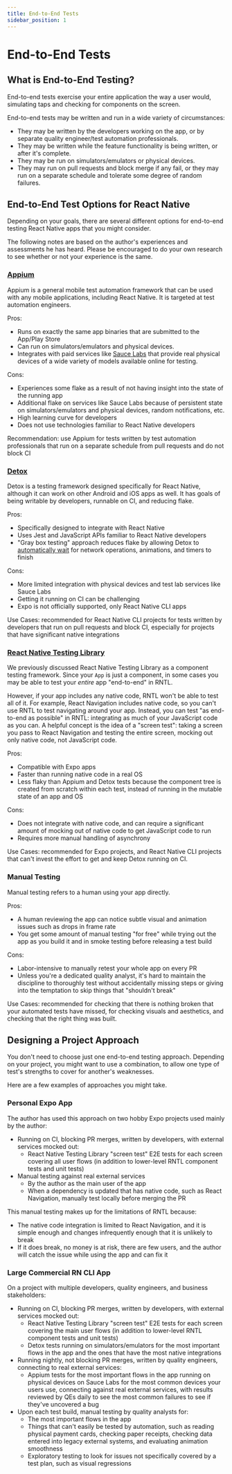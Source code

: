 ```yaml
---
title: End-to-End Tests
sidebar_position: 1
---
```


# End-to-End Tests

## What is End-to-End Testing?

End-to-end tests exercise your entire application the way a user would, simulating taps and checking for components on the screen.

End-to-end tests may be written and run in a wide variety of circumstances:

- They may be written by the developers working on the app, or by separate quality engineer/test automation professionals.
- They may be written while the feature functionality is being written, or after it's complete.
- They may be run on simulators/emulators or physical devices.
- They may run on pull requests and block merge if any fail, or they may run on a separate schedule and tolerate some degree of random failures.

## End-to-End Test Options for React Native

Depending on your goals, there are several different options for end-to-end testing React Native apps that you might consider.

The following notes are based on the author's experiences and assessments he has heard. Please be encouraged to do your own research to see whether or not your experience is the same.

### [Appium][appium]

Appium is a general mobile test automation framework that can be used with any mobile applications, including React Native. It is targeted at test automation engineers.

Pros:

- Runs on exactly the same app binaries that are submitted to the App/Play Store
- Can run on simulators/emulators and physical devices.
- Integrates with paid services like [Sauce Labs](https://docs.saucelabs.com/mobile-apps/automated-testing/appium/real-devices/) that provide real physical devices of a wide variety of models available online for testing.

Cons:

- Experiences some flake as a result of not having insight into the state of the running app
- Additional flake on services like Sauce Labs because of persistent state on simulators/emulators and physical devices, random notifications, etc.
- High learning curve for developers
- Does not use technologies familiar to React Native developers

Recommendation: use Appium for tests written by test automation professionals that run on a separate schedule from pull requests and do not block CI

### [Detox][detox]

Detox is a testing framework designed specifically for React Native, although it can work on other Android and iOS apps as well. It has goals of being writable by developers, runnable on CI, and reducing flake.

Pros:

- Specifically designed to integrate with React Native
- Uses Jest and JavaScript APIs familiar to React Native developers
- "Gray box testing" approach reduces flake by allowing Detox to [automatically wait](https://wix.github.io/Detox/docs/introduction/how-detox-works#how-detox-automatically-synchronizes-with-your-app) for network operations, animations, and timers to finish

Cons:

- More limited integration with physical devices and test lab services like Sauce Labs
- Getting it running on CI can be challenging
- Expo is not officially supported, only React Native CLI apps

Use Cases: recommended for React Native CLI projects for tests written by developers that run on pull requests and block CI, especially for projects that have significant native integrations

### [React Native Testing Library](../component/intro.md)

We previously discussed React Native Testing Library as a component testing framework. Since your `App` is just a component, in some cases you may be able to test your _entire_ app "end-to-end" in RNTL.

However, if your app includes any native code, RNTL won't be able to test all of it. For example, React Navigation includes native code, so you can't use RNTL to test navigating around your app. Instead, you can test "as end-to-end as possible" in RNTL: integrating as much of your JavaScript code as you can. A helpful concept is the idea of a "screen test": taking a screen you pass to React Navigation and testing the entire screen, mocking out only native code, not JavaScript code.

Pros:

- Compatible with Expo apps
- Faster than running native code in a real OS
- Less flaky than Appium and Detox tests because the component tree is created from scratch within each test, instead of running in the mutable state of an app and OS

Cons:

- Does not integrate with native code, and can require a significant amount of mocking out of native code to get JavaScript code to run
- Requires more manual handling of asynchrony

Use Cases: recommended for Expo projects, and React Native CLI projects that can't invest the effort to get and keep Detox running on CI.

### Manual Testing

Manual testing refers to a human using your app directly.

Pros:

- A human reviewing the app can notice subtle visual and animation issues such as drops in frame rate
- You get some amount of manual testing "for free" while trying out the app as you build it and in smoke testing before releasing a test build

Cons:

- Labor-intensive to manually retest your whole app on every PR
- Unless you're a dedicated quality analyst, it's hard to maintain the discipline to thoroughly test without accidentally missing steps or giving into the temptation to skip things that "shouldn't break"

Use Cases: recommended for checking that there is nothing broken that your automated tests have missed, for checking visuals and aesthetics, and checking that the right thing was built.

## Designing a Project Approach

You don't need to choose just one end-to-end testing approach. Depending on your project, you might want to use a combination, to allow one type of test's strengths to cover for another's weaknesses.

Here are a few examples of approaches you might take.

### Personal Expo App

The author has used this approach on two hobby Expo projects used mainly by the author:

- Running on CI, blocking PR merges, written by developers, with external services mocked out:
  - React Native Testing Library "screen test" E2E tests for each screen covering all user flows (in addition to lower-level RNTL component tests and unit tests)
- Manual testing against real external services
  - By the author as the main user of the app
  - When a dependency is updated that has native code, such as React Navigation, manually test locally before merging the PR

This manual testing makes up for the limitations of RNTL because:

- The native code integration is limited to React Navigation, and it is simple enough and changes infrequently enough that it is unlikely to break
- If it does break, no money is at risk, there are few users, and the author will catch the issue while using the app and can fix it

### Large Commercial RN CLI App

On a project with multiple developers, quality engineers, and business stakeholders:

- Running on CI, blocking PR merges, written by developers, with external services mocked out:
  - React Native Testing Library "screen test" E2E tests for each screen covering the main user flows (in addition to lower-level RNTL component tests and unit tests)
  - Detox tests running on simulators/emulators for the most important flows in the app and the ones that have the most native integrations
- Running nightly, not blocking PR merges, written by quality engineers, connecting to real external services:
  - Appium tests for the most important flows in the app running on physical devices on Sauce Labs for the most common devices your users use, connecting against real external services, with results reviewed by QEs daily to see the most common failures to see if they've uncovered a bug
- Upon each test build, manual testing by quality analysts for:
  - The most important flows in the app
  - Things that can't easily be tested by automation, such as reading physical payment cards, checking paper receipts, checking data entered into legacy external systems, and evaluating animation smoothness
  - Exploratory testing to look for issues not specifically covered by a test plan, such as visual regressions

[appium]: https://appium.io
[detox]: https://wix.github.io/Detox/
